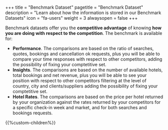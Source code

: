+++
title = "Benchmark Dataset"
pagetitle = "Benchmark Dataset"
description = "Learn about how the information is stored in our Benchmark Datasets"
icon = "fa-users" 
weight = 3
alwaysopen = false
+++

Benchmark datasets offer you the **competitive advantage** of knowing **how you are doing with respect to the competition**. The benchmark is available for:

* **Performance**. The comparisons are based on the ratio of searches, quotes, bookings and cancellation ok requests, plus you will be able to compare your time responses with respect to other competitors, adding the possibility of fixing your comptetitive set.
* **Insights**. The comparisons are based on the number of available hotels, total bookings and net revenue, plus you will be able to see your position with respect to other competitors filtering at the level of country, city and clients/suppliers adding the possibility of fixing your comptetitive set. 
* **Hotel Rates**. The comparisons are based on the price per hotel returned by your organization against the rates returned by your competitors for a specific check-in week and market, and for both searches and bookings requests.

{{%custom-children%}}
